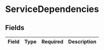 # ServiceDependencies


## Fields

| Field       | Type        | Required    | Description |
| ----------- | ----------- | ----------- | ----------- |